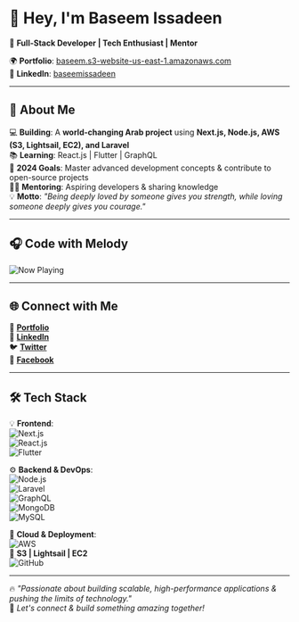 # 👋 Hey, I'm **Baseem Issadeen**  
🚀 **Full-Stack Developer | Tech Enthusiast | Mentor**  

🌍 **Portfolio**: [baseem.s3-website-us-east-1.amazonaws.com](http://baseem.s3-website-us-east-1.amazonaws.com)  
💼 **LinkedIn**: [baseemissadeen](https://www.linkedin.com/in/baseemissadeen/)  

---

## 🚀 About Me  

💻 **Building**: A **world-changing Arab project** using **Next.js, Node.js, AWS (S3, Lightsail, EC2), and Laravel**  
📚 **Learning**: React.js | Flutter | GraphQL  
🎯 **2024 Goals**: Master advanced development concepts & contribute to open-source projects  
🧑‍🏫 **Mentoring**: Aspiring developers & sharing knowledge  
💡 **Motto**: _"Being deeply loved by someone gives you strength, while loving someone deeply gives you courage."_  

---

## 🎧 Code with Melody  

![Now Playing](https://now-playing-codestackr.vercel.app/api/spotify-playing)  

---

## 🌐 Connect with Me  

🔗 [**Portfolio**](http://baseem.s3-website-us-east-1.amazonaws.com)  
💼 [**LinkedIn**](https://www.linkedin.com/in/baseemissadeen/)  
🐦 [**Twitter**](https://twitter.com/IssadeenB)  
📘 [**Facebook**](https://www.facebook.com/waseem.waseem.77736/about)  

---

## 🛠️ Tech Stack  

💡 **Frontend**:  
![Next.js](https://raw.githubusercontent.com/github/explore/8b5c4a5a92b87e4973d063bc818cafedc924fd23/topics/nextjs/nextjs.png)  
![React.js](https://raw.githubusercontent.com/github/explore/80688e429a7d4ef2fca1e82350fe8e3517d3494d/topics/react/react.png)  
![Flutter](https://raw.githubusercontent.com/github/explore/361e2821e2dea67711cde99c9c40ed357061cf27/topics/flutter/flutter.png)  

⚙️ **Backend & DevOps**:  
![Node.js](https://raw.githubusercontent.com/github/explore/80688e429a7d4ef2fca1e82350fe8e3517d3494d/topics/nodejs/nodejs.png)  
![Laravel](https://raw.githubusercontent.com/github/explore/f2b17b3b54c38a6f0567fd145e980e601e32d6b6/topics/laravel/laravel.png)  
![GraphQL](https://raw.githubusercontent.com/github/explore/80688e429a7d4ef2fca1e82350fe8e3517d3494d/topics/graphql/graphql.png)  
![MongoDB](https://raw.githubusercontent.com/github/explore/80688e429a7d4ef2fca1e82350fe8e3517d3494d/topics/mongodb/mongodb.png)  
![MySQL](https://raw.githubusercontent.com/github/explore/80688e429a7d4ef2fca1e82350fe8e3517d3494d/topics/mysql/mysql.png)  

🚀 **Cloud & Deployment**:  
![AWS](https://raw.githubusercontent.com/github/explore/ba9de12f88fd08825c519f841d32c8fc97f27777/topics/aws/aws.png)  
🔹 **S3 | Lightsail | EC2**  
![GitHub](https://raw.githubusercontent.com/github/explore/78df643247d429f6cc873026c0622819ad797942/topics/github/github.png)  

---

🔥 _"Passionate about building scalable, high-performance applications & pushing the limits of technology."_  
🚀 _Let's connect & build something amazing together!_  
